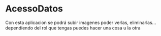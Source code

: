 # AcessoDatos

Con esta aplicacion se podrá subir imagenes poder verlas, eliminarlas... dependiendo del rol que tengas puedes hacer una cosa u la otra
